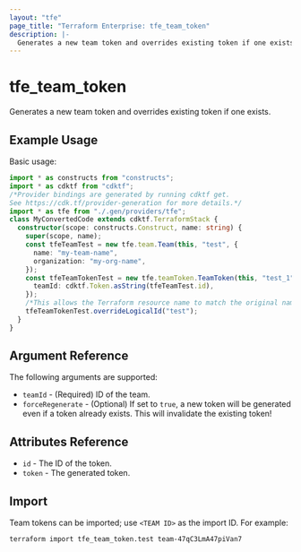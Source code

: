 ```yaml
---
layout: "tfe"
page_title: "Terraform Enterprise: tfe_team_token"
description: |-
  Generates a new team token and overrides existing token if one exists.
---
```


# tfe_team_token

Generates a new team token and overrides existing token if one exists.

## Example Usage

Basic usage:

```typescript
import * as constructs from "constructs";
import * as cdktf from "cdktf";
/*Provider bindings are generated by running cdktf get.
See https://cdk.tf/provider-generation for more details.*/
import * as tfe from "./.gen/providers/tfe";
class MyConvertedCode extends cdktf.TerraformStack {
  constructor(scope: constructs.Construct, name: string) {
    super(scope, name);
    const tfeTeamTest = new tfe.team.Team(this, "test", {
      name: "my-team-name",
      organization: "my-org-name",
    });
    const tfeTeamTokenTest = new tfe.teamToken.TeamToken(this, "test_1", {
      teamId: cdktf.Token.asString(tfeTeamTest.id),
    });
    /*This allows the Terraform resource name to match the original name. You can remove the call if you don't need them to match.*/
    tfeTeamTokenTest.overrideLogicalId("test");
  }
}

```

## Argument Reference

The following arguments are supported:

* `teamId` - (Required) ID of the team.
* `forceRegenerate` - (Optional) If set to `true`, a new token will be
  generated even if a token already exists. This will invalidate the existing
  token!

## Attributes Reference

* `id` - The ID of the token.
* `token` - The generated token.

## Import

Team tokens can be imported; use `<TEAM ID>` as the import ID. For example:

```shell
terraform import tfe_team_token.test team-47qC3LmA47piVan7
```

<!-- cache-key: cdktf-0.17.0-pre.15 input-58bf9c717759059affcdee4abf63ef4ecd06e8c350c399909b94c3333e36de27 -->